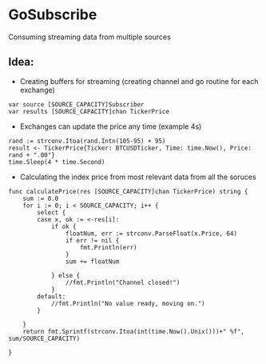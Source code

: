 # GoSubscribe
Consuming streaming data from multiple sources 

## Idea:
- Creating buffers for streaming (creating channel and go routine for each exchange)
```
var source [SOURCE_CAPACITY]Subscriber
var results [SOURCE_CAPACITY]chan TickerPrice
```
- Exchanges can update the price any time (example 4s)

```
rand := strconv.Itoa(rand.Intn(105-95) + 95)
result <- TickerPrice{Ticker: BTCUSDTicker, Time: time.Now(), Price: rand + ".00"}
time.Sleep(4 * time.Second)
```
- Calculating the index price from most relevant data from all the soruces
```
func calculatePrice(res [SOURCE_CAPACITY]chan TickerPrice) string {
	sum := 0.0
	for i := 0; i < SOURCE_CAPACITY; i++ {
		select {
		case x, ok := <-res[i]:
			if ok {
				floatNum, err := strconv.ParseFloat(x.Price, 64)
				if err != nil {
					fmt.Println(err)
				}
				sum += floatNum

			} else {
				//fmt.Println("Channel closed!")
			}
		default:
			//fmt.Println("No value ready, moving on.")
		}

	}
	return fmt.Sprintf(strconv.Itoa(int(time.Now().Unix()))+" %f", sum/SOURCE_CAPACITY)

}
```